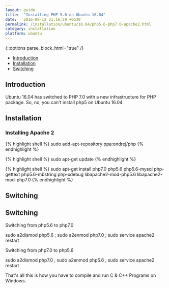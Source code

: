 ```yaml
---
layout: guide
title:  "Installing PHP 5.6 on Ubuntu 16.04"
date:   2016-09-12 21:16:29 +0530
permalink: /installation/ubuntu/16.04/php5.6-php7.0-apache2.html
category: installation
platform: ubuntu
---
```


{::options parse_block_html="true" /}

* [Introduction](#introduction)
* [Installation](#installation)
* [Switching](#switching)

<section class="wrapper">



## Introduction

Ubuntu 16.04 has switched to PHP 7.0 with a new infrastructure for PHP package. So, no, you can't install php5 on Ubuntu 16.04


## Installation

### Installing Apache 2

{% highlight shell %}
sudo add-apt-repository ppa:ondrej/php
{% endhighlight %}

{% highlight shell %}
sudo apt-get update
{% endhighlight %}

{% highlight shell %}
sudo apt-get install php7.0 php5.6 php5.6-mysql php-gettext php5.6-mbstring php-xdebug libapache2-mod-php5.6 libapache2-mod-php7.0
{% endhighlight %}

## Switching

## Switching

Switching from php5.6 to php7.0

sudo a2dismod php5.6 ; sudo a2enmod php7.0 ; sudo service apache2 restart

Switching from php7.0 to php5.6


sudo a2dismod php7.0 ; sudo a2enmod php5.6 ; sudo service apache2 restart



That's all this is how you have to compile and run C & C++ Programs on Windows.


</section>